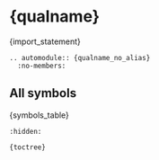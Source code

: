 # {qualname}

{import_statement}

```{{eval-rst}}
.. automodule:: {qualname_no_alias}
  :no-members:
```

## All symbols

{symbols_table}


```{{toctree}}
:hidden:

{toctree}
```
